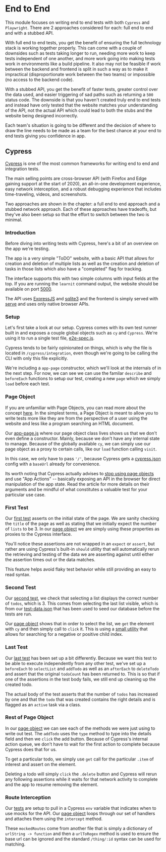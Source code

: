 # End to End

This module focuses on writing end to end tests with both `Cypress` and `Playwright`. There are 2 approaches considered
for each: full end to end and with a stubbed API.

With full end to end tests, you get the benefit of ensuring the full technology stack is working together properly. This
can come with a couple of downsides such as tests taking longer to run, needing more work to keep tests independent of
one another, and more work going into making tests work in environments like a build pipeline. It also may not be
feasible if work between the backend and frontend is split in such a way as to make it impractical (disproportionate
work between the two teams) or impossible (no access to the backend code).

With a stubbed API, you get the benefit of faster tests, greater control over the data used, and easier triggering of
sad paths such as returning a `500` status code. The downside is that you haven't created truly end to end tests and
instead have only tested that the website matches your understanding of the API, not the actual API which could lead
to both the stubs and the website being designed incorrectly.

Each team's situation is going to be different and the decision of where to draw the line needs to be made as a team
for the best chance at your end to end tests giving you confidence in app.

## Cypress

[Cypress](https://www.cypress.io/) is one of the most common frameworks for writing end to end and integration tests.

The main selling points are cross-browser API (with Firefox and Edge gaining support at the start of 2020), an all-in-one
development experience, easy network interception, and a robust debugging experience that includes time-traveling, videos,
and screenshots.

Two approaches are shown in the chapter: a full end to end approach and a stubbed network approach. Each of these approaches
have tradeoffs, but they've also been setup so that the effort to switch between the two is minimal.

### Introduction

Before diving into writing tests with Cypress, here's a bit of an overview on the app we're testing.

The app is a very simple "ToDO" website, with a basic API that allows for creation and deletion of multiple
lists as well as the creation and deletion of tasks in those lists which also have a "completed" flag for tracking.

The interface supports this with two simple columns with input fields at the top. If you are running the `learnit`
command output, the website should be available on port [5000](http://localhost:5000).

The API uses [ExpressJS](https://expressjs.com/) and [sqlite3](https://www.npmjs.com/package/sqlite3) and the frontend is simply
served with [serve](https://www.npmjs.com/package/serve) and uses only native browser APIs.

### Setup

Let's first take a look at our setup. Cypress comes with its own test runner built in and exposes a couple
global objects such as `cy` and `Cypress`. We're using it to run a single test file, [e2e-spec.js](/EndtoEnd/cypress/integration/e2e-spec.js#L1-13).

Cypress tends to be fairly opinionated on things, which is why the file is located in `/cypress/integration`, even
though we're going to be calling the CLI with only this file explicitly.

We're including a `app-page` constructor, which we'll look at the internals of in the next step. For now, we can see we
can use the familar `describe` and `beforeEach` functions to setup our test, creating a new `page` which we simply
`load` before each test.

### Page Object

If you are unfamiliar with Page Objects, you can read more about the concept [here](https://martinfowler.com/bliki/PageObject.html). In the simplest
terms, a Page Object is meant to allow you to write tests more like they are from the perspective of a user using the website and less like a
program searching an HTML document.

Our [app-page.js](/EndtoEnd/cypress/app-page.js#L6-15) where our page object class lives shows us that we don't even define a constructor. Mainly,
because we don't have any internal state to manage. Because of the globally available `cy`, we can simply use our page object as a proxy to
certain calls, like our `load` function calling `visit`.

In this case, we only have to pass `'/'`, because Cypress gets a [cypress.json](/EndtoEnd/cypress.json#L1-4) config with a `baseUrl` already for convenience.

Its worth noting that Cypress actually advises to [stop using page objects](https://www.cypress.io/blog/2019/01/03/stop-using-page-objects-and-start-using-app-actions/)
and use "App Actions" -- basically exposing an API in the browser for direct manipulation of the app state. Read the article for more details
on their arguments and be mindful of what constitutes a valuable test for your particular use case.

### First Test

Our [first test](/EndtoEnd/cypress/integration/e2e-spec.js#L15-18) asserts on the initial state of the page.
We are sanity checking the `title` of the page as well as stating that we initially expect the number of `lists` to
be 3. In our [page object](/EndtoEnd/cypress/app-page.js#L17-23) we are simply using these properties as
proxies to the Cypress interface.

You'll notice these assertions are not wrapped in an `expect` or `assert`, but rather are using Cypress's built-in
`should` utility that will automatically rerun the retrieving and testing of the data we are asserting against until
either the assertion times out or the data matches.

This feature helps avoid flaky test behavior while still providing an easy to read syntax.

### Second Test

Our [second test](/EndtoEnd/cypress/integration/e2e-spec.js#L20-24), we check that selecting a list displays the correct
number of `todos`, which is 3. This comes from selecting the last list visible, which is from our [test-data.json](/EndtoEnd/test-data.json#L1-12)
that has been used to seed our database before the tests are run.

Our [page object](/EndtoEnd/cypress/app-page.js#L25-31) shows that in order to select the list, we `get` the element with `cy` and then
simply call to `click` it. This is using a [small utility](/EndtoEnd/cypress/app-page.js#L3-3) that allows for searching for a
negative or positive child index.

### Last Test

Our [last test](/EndtoEnd/cypress/integration/e2e-spec.js#L26-51) has been set up a bit differently. Because we
want this test to be able to execute independently from any other test, we've set up a `beforeEach` to `selectList`
and `addTodo` as well as an `afterEach` to `deleteTodo` and assert that the original `todoCount` has been
returned to. This is so that if one of the assertions in the test body fails, we still end up cleaning up the
created todo.

The actual body of the test asserts that the number of `todos` has increased by one and that the `todo` that
was created contains the right details and is flagged as an `active` task via a class.
### Rest of Page Object

In our [page object](/EndtoEnd/cypress/app-page.js#L33-44) we can see each of the methods we were just using to
write out test. The `addTodo` uses the `type` method to type into the details field and then we `click` the add
button. Because of Cypress's internal action queue, we don't have to wait for the first action to complete because
Cypress does that for us.

To get a particular todo, we simply use `get` call for the particular `.item` of interest and assert on the element.

Deleting a todo will simply `click` the `.delete` button and Cypress will rerun any following assertions while
it waits for that network activity to complete and the app to resume removing the element.

### Route Interception

Our [tests](/EndtoEnd/cypress/integration/e2e-spec.js#L7-13) are setup to pull in a Cypress `env` variable that indicates
when to use mocks for the API. Our [page object](/EndtoEnd/cypress/app-page.js#L7-11) loops through our set of handlers
and attaches them using the `intercept` method.

These `mockedRoutes` come from another file that is simply a dictionary of `urlString -> function` and then a `urlToRegex`
method is used to ensure the base url can be ignored and the standard `/thing/:id` syntax can be used for matching.
